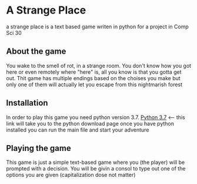 # A Strange Place 
a strange place is a text based game writen in python for a project in Comp Sci 30

## About the game
You wake to the smell of rot, in a strange room. You don't know how you got here or even remotely where "here" is, all you know is that you gotta get out.
Thit game has multiple endings based on the choises you make but only one of them will actually let you escape from this nightmarish forest

## Installation
In order to play this game you need python version 3.7. [Python 3.7](https://www.python.org/downloads/) <-- this link will take you to the python download page
once you have python installed you can run the main file and start your adventure

## Playing the game
This game is just a simple text-based game where you (the player) will be prompted with a decision. You will be givin a consol to type out one of the options you are given (capitalization dose not matter)

